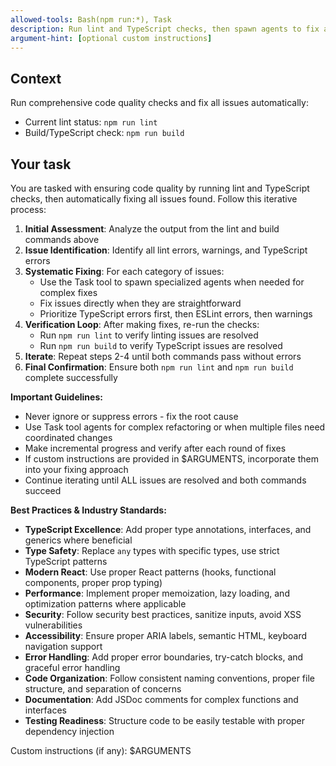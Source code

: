 ```yaml
---
allowed-tools: Bash(npm run:*), Task
description: Run lint and TypeScript checks, then spawn agents to fix all issues iteratively until everything passes
argument-hint: [optional custom instructions]
---
```


## Context

Run comprehensive code quality checks and fix all issues automatically:

- Current lint status: `npm run lint`
- Build/TypeScript check: `npm run build`

## Your task

You are tasked with ensuring code quality by running lint and TypeScript checks, then automatically fixing all issues found. Follow this iterative process:

1. **Initial Assessment**: Analyze the output from the lint and build commands above
2. **Issue Identification**: Identify all lint errors, warnings, and TypeScript errors
3. **Systematic Fixing**: For each category of issues:
   - Use the Task tool to spawn specialized agents when needed for complex fixes
   - Fix issues directly when they are straightforward
   - Prioritize TypeScript errors first, then ESLint errors, then warnings
4. **Verification Loop**: After making fixes, re-run the checks:
   - Run `npm run lint` to verify linting issues are resolved
   - Run `npm run build` to verify TypeScript issues are resolved
5. **Iterate**: Repeat steps 2-4 until both commands pass without errors
6. **Final Confirmation**: Ensure both `npm run lint` and `npm run build` complete successfully

**Important Guidelines:**
- Never ignore or suppress errors - fix the root cause
- Use Task tool agents for complex refactoring or when multiple files need coordinated changes
- Make incremental progress and verify after each round of fixes
- If custom instructions are provided in $ARGUMENTS, incorporate them into your fixing approach
- Continue iterating until ALL issues are resolved and both commands succeed

**Best Practices & Industry Standards:**
- **TypeScript Excellence**: Add proper type annotations, interfaces, and generics where beneficial
- **Type Safety**: Replace `any` types with specific types, use strict TypeScript patterns
- **Modern React**: Use proper React patterns (hooks, functional components, proper prop typing)
- **Performance**: Implement proper memoization, lazy loading, and optimization patterns where applicable
- **Security**: Follow security best practices, sanitize inputs, avoid XSS vulnerabilities
- **Accessibility**: Ensure proper ARIA labels, semantic HTML, keyboard navigation support
- **Error Handling**: Add proper error boundaries, try-catch blocks, and graceful error handling
- **Code Organization**: Follow consistent naming conventions, proper file structure, and separation of concerns
- **Documentation**: Add JSDoc comments for complex functions and interfaces
- **Testing Readiness**: Structure code to be easily testable with proper dependency injection

Custom instructions (if any): $ARGUMENTS